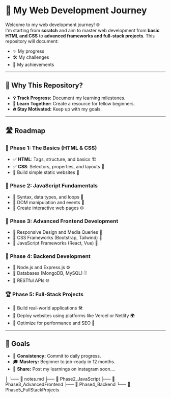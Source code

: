 # 🚀 **My Web Development Journey**

Welcome to my web development journey! 🌐  
I'm starting from **scratch** and aim to master web development from **basic HTML and CSS** to **advanced frameworks and full-stack projects**. This repository will document:  
- ✨ My progress  
- 🛠️ My challenges  
- 🎉 My achievements  

---

## 📌 **Why This Repository?**
- **💡 Track Progress:** Document my learning milestones.  
- **📖 Learn Together:** Create a resource for fellow beginners.  
- **🔥 Stay Motivated:** Keep up with my goals.  

---

## 🛣️ **Roadmap**

### 🥇 **Phase 1: The Basics (HTML & CSS)**  
- ✅ **HTML**: Tags, structure, and basics 🏗️  
- ✅ **CSS**: Selectors, properties, and layouts 🎨  
- 🚧 Build simple static websites 🌟  

### 🥈 **Phase 2: JavaScript Fundamentals**  
- 🚧 Syntax, data types, and loops 🔄  
- 🚧 DOM manipulation and events 🎯  
- 🚧 Create interactive web pages ⚙️  

### 🥉 **Phase 3: Advanced Frontend Development**  
- 🚧 Responsive Design and Media Queries 📱  
- 🚧 CSS Frameworks (Bootstrap, Tailwind) 💎  
- 🚧 JavaScript Frameworks (React, Vue) 🚀  

### 🥇 **Phase 4: Backend Development**  
- 🚧 Node.js and Express.js ⚙️  
- 🚧 Databases (MongoDB, MySQL) 🗄️  
- 🚧 RESTful APIs 🌐  

### 🏆 **Phase 5: Full-Stack Projects**  
- 🚧 Build real-world applications 🛠️  
- 🚧 Deploy websites using platforms like Vercel or Netlify 🌍  
- 🚧 Optimize for performance and SEO 🚀  

---

## 🎯 **Goals**
- 📅 **Consistency:** Commit to daily progress.  
- 🎓 **Mastery:** Beginner to job-ready in 12 months.  
- 📸 **Share:** Post my learnings on instagram soon....

│   └── 📝 notes.md
├── 📁 Phase2_JavaScript
├── 📁 Phase3_AdvancedFrontend
├── 📁 Phase4_Backend
└── 📁 Phase5_FullStackProjects
